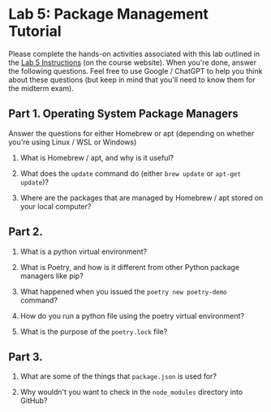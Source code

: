# Lab 5: Package Management Tutorial
Please complete the hands-on activities associated with this lab outlined in the <a href="https://csci338.github.io/fall2024/assignments/lab05" target="_blank">Lab 5 Instructions</a> (on the course website). When you're done, answer the following questions. Feel free to use Google / ChatGPT to help you think about these questions (but keep in mind that you'll need to know them for the midterm exam).

## Part 1. Operating System Package Managers
Answer the questions for either Homebrew or apt (depending on whether you're using Linux / WSL or Windows)
1. What is Homebrew / apt, and why is it useful?

2. What does the `update` command do (either `brew update` or `apt-get update`)?

3. Where are the packages that are managed by Homebrew / apt stored on your local computer?


## Part 2.
1. What is a python virtual environment?

2. What is Poetry, and how is it different from other Python package managers like pip?

3. What happened when you issued the `poetry new poetry-demo` command?

4. How do you run a python file using the poetry virtual environment?

5. What is the purpose of the `poetry.lock` file?


## Part 3.
1. What are some of the things that `package.json` is used for?

2. Why wouldn't you want to check in the `node_modules` directory into GitHub?


